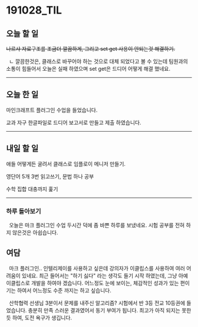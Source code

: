 # 191028_TIL

## 오늘 할 일

~~나르샤 자료구조를 조금더 깔끔하게, 그리고 set get 사용이 안되는것 해결하기.~~

&nbsp; ㄴ 깔끔한것은, 클래스로 바꾸어야 하는 것으로 대체 되었다고 볼 수 있는데 팀원과의 소통이 힘들어서 오늘은 실패 하였으며 set get은 드디어 어떻게 해결 했네요.

***

## 오늘 한 일

마인크래프트 플러그인 수업을 들었습니다.

교과 자구 한글파일로 드디어 보고서로 만들고 제출 하였습니다.


***

## 내일 할 일

애들 어떻게든 굴려서 클래스로 임플로이 메니저 만들기.

영단어 5개 3번 읽고쓰기, 문법 하나 공부

수학 집합 대충까지 훑기

***

### 하루 돌아보기

&nbsp; 오늘은 마크 플러그인 수업 두시간 덕에 좀 바쁜 하루를 보냈네요. 시험 공부를 전혀 하지 않은것은 아쉽습니다.

## 여담
&nbsp; 마크 플러그인.. 인텔리제이를 사용하고 싶은데 강의자가 이클립스를 사용하여 여러 어려움이 있네요. 최근 들어서는 "하기 싫다" 라는 생각도 들기 시작 하였는데, 그냥 아예 이클립스로 개발을 하여야 겠습니다. 어느정도 눈에 보이는, 체감적인 성과가 있는 편이기는 하여서 어느정도 수준 까지는 하고 싶습니다.

&nbsp; 산학협력 선생님 3분이서 문제를 내주신 알고리즘? 시험에서 반 3등 전교 10등권에 들었습니다. 충분히 만족 스러운 결과였어서 동기 부여가 됩니다. 최고가 아직 되지는 못한 듯 하여, 도전 욕구가 생깁니다.